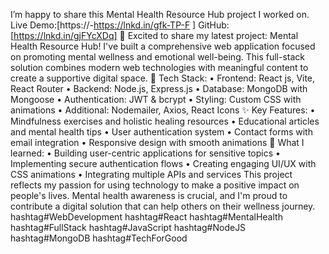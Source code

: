 I’m happy to share this Mental Health Resource Hub project I worked on.
Live Demo:[https://-https://lnkd.in/gfk-TP-F ]
GitHub:[https://lnkd.in/gjFYcXDq]
🧠 Excited to share my latest project: Mental Health Resource Hub!
I've built a comprehensive web application focused on promoting mental wellness and emotional well-being. This full-stack solution combines modern web technologies with meaningful content to create a supportive digital space.
🔧 Tech Stack:
• Frontend: React js, Vite, React Router
• Backend: Node.js, Express.js
• Database: MongoDB with Mongoose
• Authentication: JWT & bcrypt
• Styling: Custom CSS with animations
• Additional: Nodemailer, Axios, React Icons
✨ Key Features:
• Mindfulness exercises and holistic healing resources
• Educational articles and mental health tips
• User authentication system
• Contact forms with email integration
• Responsive design with smooth animations
🎯 What I learned:
• Building user-centric applications for sensitive topics
• Implementing secure authentication flows
• Creating engaging UI/UX with CSS animations
• Integrating multiple APIs and services
This project reflects my passion for using technology to make a positive impact on people's lives. Mental health awareness is crucial, and I'm proud to contribute a digital solution that can help others on their wellness journey.
hashtag#WebDevelopment hashtag#React hashtag#MentalHealth hashtag#FullStack hashtag#JavaScript hashtag#NodeJS hashtag#MongoDB hashtag#TechForGood

